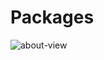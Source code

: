 # Packages
![about-view](https://github.com/pawelmilek/AboutFeature/assets/9807660/9a3535bf-eb0b-4421-8f1a-1ea167e5a74d)
